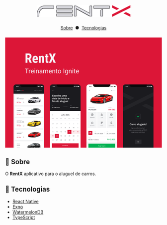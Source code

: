 <div align="center">
  <img src=".github/logo.png" />  
</div>

###

<div align="center">
  <a href="sobre">Sobre</a>
  &nbsp;●&nbsp;
  <a href="tecnologias">Tecnologias</a>
</div>

###

<div align="center">
  <img width="800" src=".github/cover.png" />
</div>
  
## 📖 Sobre
O **RentX** aplicativo para o aluguel de carros.

## 🚀 Tecnologias
- [React Native](https://reactnative.dev)
- [Expo](https://expo.io)
- [WatermelonDB](https://nozbe.github.io/WatermelonDB)
- [TypeScript](https://www.typescriptlang.org)
